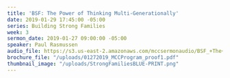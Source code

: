```yaml
---
title: 'BSF: The Power of Thinking Multi-Generationally'
date: 2019-01-29 17:45:00 -05:00
series: Building Strong Families
week: 3
sermon_date: 2019-01-27 09:00:00 -05:00
speaker: Paul Rasmussen
audio_file: https://s3.us-east-2.amazonaws.com/mccsermonaudio/BSF_+The+Power+of+Thinking+Multi-Generationally.lite.mp3
brochure_file: "/uploads/01272019_MCCProgram_proof1.pdf"
thumbnail_image: "/uploads/StrongFamiliesBLUE-PRINT.png"
---
```


